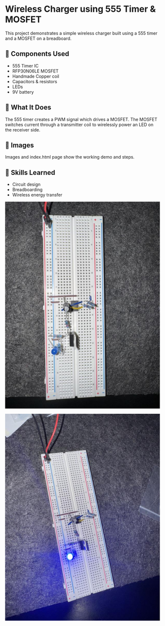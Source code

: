 # Wireless Charger using 555 Timer & MOSFET

This project demonstrates a simple wireless charger built using a 555 timer and a MOSFET on a breadboard.

## 🔧 Components Used
- 555 Timer IC
- RFP30N06LE MOSFET
- Handmade Copper coil 
- Capacitors & resistors
- LEDs
- 9V battery

## 🧪 What It Does
The 555 timer creates a PWM signal which drives a MOSFET. The MOSFET switches current through a transmitter coil to wirelessly power an LED on the receiver side.

## 📸 Images
Images and index.html page show the working demo and steps.

## 🧠 Skills Learned
- Circuit design
- Breadboarding
- Wireless energy transfer

![Breadboard Setup](images/resized_07A9B729-532C-4528-B6C7-7049F4D98275.jpeg)

![Circuit View](images/resized_8B192997-A8D3-4312-BD3C-94C1C65ED08A.jpeg)

